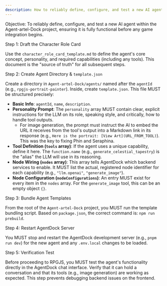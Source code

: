 ```yaml
---
description: How to reliably define, configure, and test a new AI agent within the Agent-artel-Dock project.
---
```


Objective: To reliably define, configure, and test a new AI agent within the Agent-artel-Dock project, ensuring it is fully functional before any game integration begins.

Step 1: Draft the Character Role Card

Use the `character_role_card_template.md` to define the agent's core concept, personality, and required capabilities (including any tools).
This document is the "source of truth" for all subsequent steps.

Step 2: Create Agent Directory & `template.json`

Create a directory in `Agent-artel-Dock/agents/` named after the `agentId` (e.g., `rpgjs-portrait-painter`).
Inside, create `template.json`. This file MUST be structured precisely:

*   **Basic Info**: `agentId`, `name`, `description`.
*   **Personality Prompt**: The `personality` array MUST contain clear, explicit instructions for the LLM on its role, speaking style, and critically, how to handle tool outputs.
    *   For image generation, the prompt must instruct the AI to embed the URL it receives from the tool's output into a Markdown link in its response (e.g., `Here is the portrait: [View Art](URL_FROM_TOOL)`). This was the key to fixing Phin and Seraphina.
*   **Tool Definition (`tools` array)**: If the agent uses a unique capability, define it here. The `function.name` (e.g., `generate_celestial_tapestry`) is the "alias" the LLM will use in its reasoning.
*   **Node Wiring (`nodes` array)**: This array tells AgentDock which backend services to enable. It MUST list the actual, registered node identifier for each capability (e.g., `"llm.openai"`, `"generate_image"`).
*   **Node Configuration (`nodeConfigurations`)**: An entry MUST exist for every item in the `nodes` array. For the `generate_image` tool, this can be an empty object `{}`.

Step 3: Bundle Agent Templates

From the root of the `Agent-artel-Dock` project, you MUST run the template bundling script.
Based on `package.json`, the correct command is: `npm run prebuild`.

Step 4: Restart AgentDock Server

You MUST stop and restart the AgentDock development server (e.g., `pnpm run dev`) for the new agent and any `.env.local` changes to be loaded.

Step 5: Verification Test

Before proceeding to RPGJS, you MUST test the agent's functionality directly in the AgentDock chat interface.
Verify that it can hold a conversation and that its tools (e.g., image generation) are working as expected. This step prevents debugging backend issues on the frontend.
